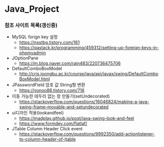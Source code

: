 # Java_Project

### 참조 사이트 목록(갱신중)
- MySQL forign key 설정
  - https://nsstbg.tistory.com/161
  - https://qastack.kr/programming/459312/setting-up-foreign-keys-in-phpmyadmin
- JOptionPane
  - https://m.blog.naver.com/rain483/220736475706
- DefaultComboBoxModel
  - http://cris.joongbu.ac.kr/course/java/api/javax/swing/DefaultComboBoxModel.html
- JPasswordField 암호 값 String형 변환
  - https://yonoo88.tistory.com/716
- 이동 가능한 테두리 없는 창 만들기(setUndecorated)
  - https://stackoverflow.com/questions/16046824/making-a-java-swing-frame-movable-and-setundecorated
- ui디자인 적용(lookandfeel)
  - https://madplay.github.io/post/java-swing-look-and-feel
  - https://www.formdev.com/flatlaf/
- JTable Column Header Click event
  - https://stackoverflow.com/questions/9992350/add-actionlistener-to-column-header-of-jtable